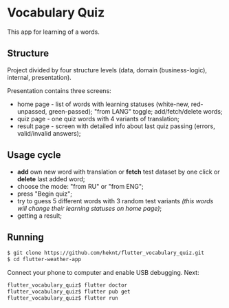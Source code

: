 # Vocabulary Quiz
This app for learning of a words.

## Structure
Project divided by four structure levels (data, domain (business-logic), internal, presentation).

Presentation contains three screens:
- home page - list of words with learning statuses (white-new, red-unpassed, green-passed); "from LANG" toggle; add/fetch/delete words;
- quiz page - one quiz words with 4 variants of translation;
- result page - screen with detailed info about last quiz passing (errors, valid/invalid answers);

## Usage cycle
- **add** own new word with translation or **fetch** test dataset by one click or **delete** last added word;
- choose the mode: "from RU" or "from ENG";
- press "Begin quiz";
- try to guess 5 different words with 3 random test variants *(this words will change their learning statuses on home page)*;
- getting a result;

## Running
```bash
$ git clone https://github.com/heknt/flutter_vocabulary_quiz.git
$ cd flutter-weather-app
```
Connect your phone to computer and enable USB debugging. Next:
```bash
flutter_vocabulary_quiz$ flutter doctor
flutter_vocabulary_quiz$ flutter pub get
flutter_vocabulary_quiz$ flutter run
```
